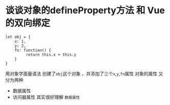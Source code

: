 # 谈谈对象的defineProperty方法 和 Vue的双向绑定


```
let obj = {
    x: 1,
    y: 2,
    fn: function() {
         return this.x + this.y        
    }
}
```
用对象字面量语法 创建了`obj`这个对象 ，并添加了三个`x`,`y`,`fn`属性
对象的属性 又分为两种
* 数据属性
* 访问器属性
其实很好理解 `数据属性`